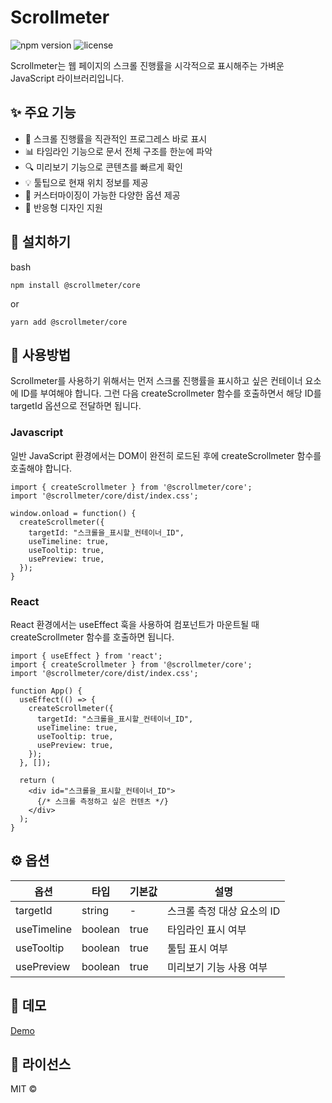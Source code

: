 # Scrollmeter

![npm version](https://img.shields.io/npm/v/@scrollmeter/core)
![license](https://img.shields.io/npm/l/@scrollmeter/core)

Scrollmeter는 웹 페이지의 스크롤 진행률을 시각적으로 표시해주는 가벼운 JavaScript 라이브러리입니다.

## ✨ 주요 기능

- 🎯 스크롤 진행률을 직관적인 프로그레스 바로 표시
- 📊 타임라인 기능으로 문서 전체 구조를 한눈에 파악
- 🔍 미리보기 기능으로 콘텐츠를 빠르게 확인
- 💡 툴팁으로 현재 위치 정보를 제공
- 🎨 커스터마이징이 가능한 다양한 옵션 제공
- 📱 반응형 디자인 지원

## 🚀 설치하기

bash

```
npm install @scrollmeter/core
```

or

```
yarn add @scrollmeter/core
```

## 🔧 사용방법

Scrollmeter를 사용하기 위해서는 먼저 스크롤 진행률을 표시하고 싶은 컨테이너 요소에 ID를 부여해야 합니다.
그런 다음 createScrollmeter 함수를 호출하면서 해당 ID를 targetId 옵션으로 전달하면 됩니다.

### Javascript

일반 JavaScript 환경에서는 DOM이 완전히 로드된 후에 createScrollmeter 함수를 호출해야 합니다.

```
import { createScrollmeter } from '@scrollmeter/core';
import '@scrollmeter/core/dist/index.css';

window.onload = function() {
  createScrollmeter({
    targetId: "스크롤을_표시할_컨테이너_ID",
    useTimeline: true,
    useTooltip: true,
    usePreview: true,
  });
}
```

### React

React 환경에서는 useEffect 훅을 사용하여 컴포넌트가 마운트될 때 createScrollmeter 함수를 호출하면 됩니다.

```
import { useEffect } from 'react';
import { createScrollmeter } from '@scrollmeter/core';
import '@scrollmeter/core/dist/index.css';

function App() {
  useEffect(() => {
    createScrollmeter({
      targetId: "스크롤을_표시할_컨테이너_ID",
      useTimeline: true,
      useTooltip: true,
      usePreview: true,
    });
  }, []);

  return (
    <div id="스크롤을_표시할_컨테이너_ID">
      {/* 스크롤 측정하고 싶은 컨텐츠 */}
    </div>
  );
}
```

## ⚙️ 옵션

| 옵션        | 타입    | 기본값 | 설명                       |
| ----------- | ------- | ------ | -------------------------- |
| targetId    | string  | -      | 스크롤 측정 대상 요소의 ID |
| useTimeline | boolean | true   | 타임라인 표시 여부         |
| useTooltip  | boolean | true   | 툴팁 표시 여부             |
| usePreview  | boolean | true   | 미리보기 기능 사용 여부    |

## 🌟 데모

[Demo](https://freechird2.github.io/scrollmeter)

## 📝 라이선스

MIT ©
